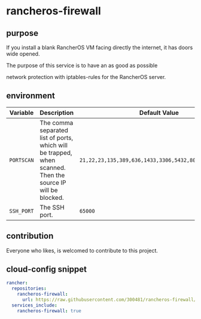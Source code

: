 # rancheros-firewall

## purpose

If you install a blank RancherOS VM facing directly the internet, it has doors wide opened.

The purpose of this service is to have an as good as possible

network protection with iptables-rules for the RancherOS server.

## environment

|Variable|Description|Default Value|
|--------|-----------|-------------|
|`PORTSCAN`|The comma separated list of ports, which will be trapped, when scanned. Then the source IP will be blocked.|`21,22,23,135,389,636,1433,3306,5432,8086,10000,25565`|
|`SSH_PORT`|The SSH port.|`65000`|

## contribution

Everyone who likes, is welcomed to contribute to this project.

## cloud-config snippet

```yaml
rancher:
  repositories:
    rancheros-firewall:
      url: https://raw.githubusercontent.com/300481/rancheros-firewall/master
  services_include:
    rancheros-firewall: true
```
